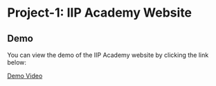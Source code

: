 # Project-1: IIP Academy Website

## Demo
You can view the demo of the IIP Academy website by clicking the link below:

[Demo Video](https://github.com/user-attachments/assets/cb639e0d-77c3-4d0d-aa97-74e706c3a215)
